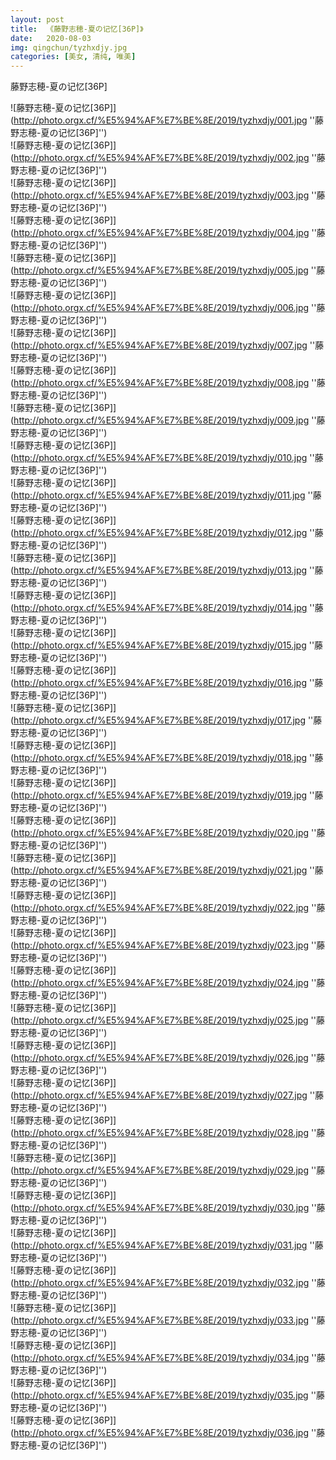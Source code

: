 ```yaml
---
layout: post
title:  《藤野志穂-夏の记忆[36P]》
date:   2020-08-03
img: qingchun/tyzhxdjy.jpg
categories: [美女, 清纯, 唯美]
---
```


藤野志穂-夏の记忆[36P]

![藤野志穂-夏の记忆[36P]](http://photo.orgx.cf/%E5%94%AF%E7%BE%8E/2019/tyzhxdjy/001.jpg ''藤野志穂-夏の记忆[36P]'') <br>
![藤野志穂-夏の记忆[36P]](http://photo.orgx.cf/%E5%94%AF%E7%BE%8E/2019/tyzhxdjy/002.jpg ''藤野志穂-夏の记忆[36P]'') <br>
![藤野志穂-夏の记忆[36P]](http://photo.orgx.cf/%E5%94%AF%E7%BE%8E/2019/tyzhxdjy/003.jpg ''藤野志穂-夏の记忆[36P]'') <br>
![藤野志穂-夏の记忆[36P]](http://photo.orgx.cf/%E5%94%AF%E7%BE%8E/2019/tyzhxdjy/004.jpg ''藤野志穂-夏の记忆[36P]'') <br>
![藤野志穂-夏の记忆[36P]](http://photo.orgx.cf/%E5%94%AF%E7%BE%8E/2019/tyzhxdjy/005.jpg ''藤野志穂-夏の记忆[36P]'') <br>
![藤野志穂-夏の记忆[36P]](http://photo.orgx.cf/%E5%94%AF%E7%BE%8E/2019/tyzhxdjy/006.jpg ''藤野志穂-夏の记忆[36P]'') <br>
![藤野志穂-夏の记忆[36P]](http://photo.orgx.cf/%E5%94%AF%E7%BE%8E/2019/tyzhxdjy/007.jpg ''藤野志穂-夏の记忆[36P]'') <br>
![藤野志穂-夏の记忆[36P]](http://photo.orgx.cf/%E5%94%AF%E7%BE%8E/2019/tyzhxdjy/008.jpg ''藤野志穂-夏の记忆[36P]'') <br>
![藤野志穂-夏の记忆[36P]](http://photo.orgx.cf/%E5%94%AF%E7%BE%8E/2019/tyzhxdjy/009.jpg ''藤野志穂-夏の记忆[36P]'') <br>
![藤野志穂-夏の记忆[36P]](http://photo.orgx.cf/%E5%94%AF%E7%BE%8E/2019/tyzhxdjy/010.jpg ''藤野志穂-夏の记忆[36P]'') <br>
![藤野志穂-夏の记忆[36P]](http://photo.orgx.cf/%E5%94%AF%E7%BE%8E/2019/tyzhxdjy/011.jpg ''藤野志穂-夏の记忆[36P]'') <br>
![藤野志穂-夏の记忆[36P]](http://photo.orgx.cf/%E5%94%AF%E7%BE%8E/2019/tyzhxdjy/012.jpg ''藤野志穂-夏の记忆[36P]'') <br>
![藤野志穂-夏の记忆[36P]](http://photo.orgx.cf/%E5%94%AF%E7%BE%8E/2019/tyzhxdjy/013.jpg ''藤野志穂-夏の记忆[36P]'') <br>
![藤野志穂-夏の记忆[36P]](http://photo.orgx.cf/%E5%94%AF%E7%BE%8E/2019/tyzhxdjy/014.jpg ''藤野志穂-夏の记忆[36P]'') <br>
![藤野志穂-夏の记忆[36P]](http://photo.orgx.cf/%E5%94%AF%E7%BE%8E/2019/tyzhxdjy/015.jpg ''藤野志穂-夏の记忆[36P]'') <br>
![藤野志穂-夏の记忆[36P]](http://photo.orgx.cf/%E5%94%AF%E7%BE%8E/2019/tyzhxdjy/016.jpg ''藤野志穂-夏の记忆[36P]'') <br>
![藤野志穂-夏の记忆[36P]](http://photo.orgx.cf/%E5%94%AF%E7%BE%8E/2019/tyzhxdjy/017.jpg ''藤野志穂-夏の记忆[36P]'') <br>
![藤野志穂-夏の记忆[36P]](http://photo.orgx.cf/%E5%94%AF%E7%BE%8E/2019/tyzhxdjy/018.jpg ''藤野志穂-夏の记忆[36P]'') <br>
![藤野志穂-夏の记忆[36P]](http://photo.orgx.cf/%E5%94%AF%E7%BE%8E/2019/tyzhxdjy/019.jpg ''藤野志穂-夏の记忆[36P]'') <br>
![藤野志穂-夏の记忆[36P]](http://photo.orgx.cf/%E5%94%AF%E7%BE%8E/2019/tyzhxdjy/020.jpg ''藤野志穂-夏の记忆[36P]'') <br>
![藤野志穂-夏の记忆[36P]](http://photo.orgx.cf/%E5%94%AF%E7%BE%8E/2019/tyzhxdjy/021.jpg ''藤野志穂-夏の记忆[36P]'') <br>
![藤野志穂-夏の记忆[36P]](http://photo.orgx.cf/%E5%94%AF%E7%BE%8E/2019/tyzhxdjy/022.jpg ''藤野志穂-夏の记忆[36P]'') <br>
![藤野志穂-夏の记忆[36P]](http://photo.orgx.cf/%E5%94%AF%E7%BE%8E/2019/tyzhxdjy/023.jpg ''藤野志穂-夏の记忆[36P]'') <br>
![藤野志穂-夏の记忆[36P]](http://photo.orgx.cf/%E5%94%AF%E7%BE%8E/2019/tyzhxdjy/024.jpg ''藤野志穂-夏の记忆[36P]'') <br>
![藤野志穂-夏の记忆[36P]](http://photo.orgx.cf/%E5%94%AF%E7%BE%8E/2019/tyzhxdjy/025.jpg ''藤野志穂-夏の记忆[36P]'') <br>
![藤野志穂-夏の记忆[36P]](http://photo.orgx.cf/%E5%94%AF%E7%BE%8E/2019/tyzhxdjy/026.jpg ''藤野志穂-夏の记忆[36P]'') <br>
![藤野志穂-夏の记忆[36P]](http://photo.orgx.cf/%E5%94%AF%E7%BE%8E/2019/tyzhxdjy/027.jpg ''藤野志穂-夏の记忆[36P]'') <br>
![藤野志穂-夏の记忆[36P]](http://photo.orgx.cf/%E5%94%AF%E7%BE%8E/2019/tyzhxdjy/028.jpg ''藤野志穂-夏の记忆[36P]'') <br>
![藤野志穂-夏の记忆[36P]](http://photo.orgx.cf/%E5%94%AF%E7%BE%8E/2019/tyzhxdjy/029.jpg ''藤野志穂-夏の记忆[36P]'') <br>
![藤野志穂-夏の记忆[36P]](http://photo.orgx.cf/%E5%94%AF%E7%BE%8E/2019/tyzhxdjy/030.jpg ''藤野志穂-夏の记忆[36P]'') <br>
![藤野志穂-夏の记忆[36P]](http://photo.orgx.cf/%E5%94%AF%E7%BE%8E/2019/tyzhxdjy/031.jpg ''藤野志穂-夏の记忆[36P]'') <br>
![藤野志穂-夏の记忆[36P]](http://photo.orgx.cf/%E5%94%AF%E7%BE%8E/2019/tyzhxdjy/032.jpg ''藤野志穂-夏の记忆[36P]'') <br>
![藤野志穂-夏の记忆[36P]](http://photo.orgx.cf/%E5%94%AF%E7%BE%8E/2019/tyzhxdjy/033.jpg ''藤野志穂-夏の记忆[36P]'') <br>
![藤野志穂-夏の记忆[36P]](http://photo.orgx.cf/%E5%94%AF%E7%BE%8E/2019/tyzhxdjy/034.jpg ''藤野志穂-夏の记忆[36P]'') <br>
![藤野志穂-夏の记忆[36P]](http://photo.orgx.cf/%E5%94%AF%E7%BE%8E/2019/tyzhxdjy/035.jpg ''藤野志穂-夏の记忆[36P]'') <br>
![藤野志穂-夏の记忆[36P]](http://photo.orgx.cf/%E5%94%AF%E7%BE%8E/2019/tyzhxdjy/036.jpg ''藤野志穂-夏の记忆[36P]'') <br>
